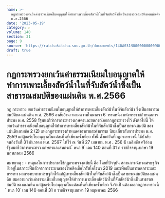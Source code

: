 ```yaml
---
name: >-
  กฎกระทรวงยกเว้นค่าธรรมเนียมใบอนุญาตให้ทำการเพาะเลี้ยงสัตว์น้ำในที่จับสัตว์น้ำซึ่งเป็นสาธารณสมบัติของแผ่นดิน
  พ.ศ.2566
date: '2023-05-19'
category: ก
volume: 140
section: 31
page: 9
source: 'https://ratchakitcha.soc.go.th/documents/140A031N0000000000900.pdf'
draft: true
---
```


# กฎกระทรวงยกเว้นค่าธรรมเนียมใบอนุญาตให้ทำการเพาะเลี้ยงสัตว์น้ำในที่จับสัตว์น้ำซึ่งเป็นสาธารณสมบัติของแผ่นดิน พ.ศ.2566

กฎ กระทรวง ยกเว้นค่าธรรมเนียมใบอนุญาตให้ท้าการเพาะเลี้ยงสัตว์น้้าในที่จับสัตว์น้้า ซึ่งเป็นสาธารณสมบัติของแผ่นดิน พ.ศ. 2566 อาศัยอ้านาจตามความในมาตรา 6 วรรคหนึ่ง แห่งพระราชก้าหนดการประมง พ.ศ. 2558 รัฐมนตรีว่าการกระทรวงเกษตรและสหกรณ์ออกกฎกระทรวงไว้ ดังต่อไปนี้ ให้ยกเว้นค่าธรรมเนียมใบอนุญาตให้ท้าการเพาะเลี้ยงสัตว์น้้าในที่จับสัตว์น้้าซึ่งเป็นสาธารณสมบัติ ของแผ่นดินตามข้อ 2 (2) แห่งกฎกระทรวงก้าหนดค่าอากรและค่าธรรมเ นียมเกี่ยวกับการประมง พ.ศ. 2559 แก่ผู้ขอรับใบอนุญาตในแต่ละพื้นที่เพียงครั้งเดียว ทั้งนี้ ตั้งแต่วันที่กฎกระทรวงนี้ ใช้บังคับ จนถึงวันที่ 31 ธันวาคม พ.ศ. 2567 ให้ไว้ ณ วันที่ 27 เมษายน พ.ศ . 256 6 เฉลิมชัย ศรีอ่อน รัฐมนตรีว่าการกระทรวงเกษตรและสหกรณ์ ้ หนา 9 ่ เลม 140 ตอนที่ 31 ก ราชกิจจานุเบกษา 19 พฤษภาคม 2566

หมายเหตุ : - เหตุผลในการประกาศใช้กฎกระทรวงฉบับนี้ คือ โดยที่ปัจจุบัน สถานการณ์ทางเศรษฐกิจ ยังอยู่ในสภาวะฟื้นตัวจากการระบาดของโรคติดเชื้อไวรัสโคโรนา 2019 และเพื่อเป็นการลดภาระและบรรเทา ผลกระทบทางเศรษฐกิจให้แก่ผู้เพาะเลี้ยงสัตว์น้้าในที่จับสัตว์น้้าซึ่งเป็นสาธารณสมบัติของแผ่นดิน สมควรยกเว้นค่าธรรมเนียมใบอนุญาตให้ท้าการเพาะเลี้ยงสัตว์น้้าในที่จับสัตว์น้้าซึ่งเป็นสาธารณสมบัติ ของแผ่นดิน แก่ผู้ขอรับใบอนุญาตในแต่ละพื้นที่เพียงครั้งเดียว จึงจ้าเป็ นต้องออกกฎกระทรวงนี้ ้ หนา 10 ่ เลม 140 ตอนที่ 31 ก ราชกิจจานุเบกษา 19 พฤษภาคม 2566
